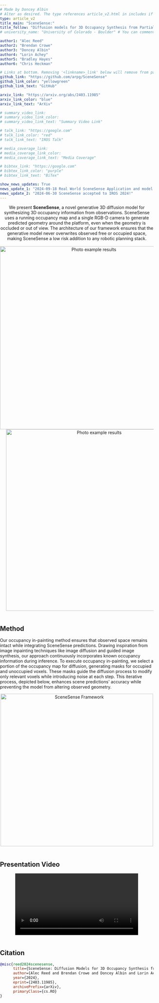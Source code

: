 ```yaml
---
# Made by Doncey Albin
# Alter as desired. The type references article_v2.html in includes if there are things you want to change.
type: article_v2
title_main: "SceneSense:"
title_follow: "Diffusion models for 3D Occupancy Synthesis from Partial Observation"
# university_name: "University of Colorado - Boulder" # You can comment this out if you dont like it.

author1: "Alec Reed"
author2: "Brendan Crowe"
author3: "Doncey Albin"
author4: "Lorin Achey"
author5: "Bradley Hayes"
author6: "Chris Heckman"

# Links at bottom. Removing '<linkname>_link' below will remove from page.
github_link: "https://github.com/arpg/SceneSense"
github_link_color: "yellowgreen"
github_link_text: "GitHub"

arxiv_link: "https://arxiv.org/abs/2403.11985"
arxiv_link_color: "blue"
arxiv_link_text: "ArXiv"

# summary_video_link:
# summary_video_link_color:
# summary_video_link_text: "Summary Video Link"

# talk_link: "https://google.com"
# talk_link_color: "red"
# talk_link_text: "IROS Talk"

# media_coverage_link:
# media_coverage_link_color:
# media_coverage_link_text: "Media Coverage"

# bibtex_link: "https://google.com"
# bibtex_link_color: "purple"
# bibtex_link_text: "BiTex"

show_news_updates: True
news_update_1: "2024-09-18 Real World SceneSense Application and model updates on ARXIV: [https://arxiv.org/abs/2409.10681](https://arxiv.org/abs/2409.10681)"
news_update_2: "2024-06-30 SceneSense accepted to IROS 2024!"
---
```


<!-- CSS for the cube (voxel) container below -->
<style>
    body {
        margin: 0;
        padding: 0;
        position: relative;
        overflow: auto;
    }
    #cube-container {
        position: fixed;
        top: 0;
        left: 0;
        width: 100%;
        height: 100%;
        z-index: -1;
        perspective: 1000px;
        pointer-events: none; /* Ensure the container doesn't block interaction */
    }
    .cube {
        position: absolute;
        transform-style: preserve-3d;
    }
    .cube-face {
        position: absolute;
        width: 100%;
        height: 100%;
        opacity: 0.8;
        border: 1px solid black; /* Add black border to each face */
    }
</style>

<!-- This is the js script that generates random 3D cubes (voxels) in the background -->
<script>
    // Gen a rand int bw min and max (inclusive)
    function getRandomInt(min, max) {
        return Math.floor(Math.random() * (max - min + 1)) + min;
    }

    // Gen rand color
    function getRandomColor() {
        var colors = ['#FF0000', '#00FF00', '#FFFFFF']; // Red, Green, White, for different occupancies
        return colors[Math.floor(Math.random() * colors.length)];
    }

    // Draw cube at a random position on the sides of the page
    function drawRandomCube() {
        var cube = document.createElement('div');
        cube.classList.add('cube');
        var cubeSize = 20 + 30 * Math.random(); // Random size between 20 and 50px

        // Set cube size and random rotation
        cube.style.width = cubeSize + 'px';
        cube.style.height = cubeSize + 'px';
        cube.style.transform = 'rotateX(' + getRandomInt(-180, 180) + 'deg) rotateY(' + getRandomInt(-180, 180) + 'deg)';

        var cubeColor = getRandomColor();

        // Create cube faces
        var faces = ['front', 'back', 'left', 'right', 'top', 'bottom'];
        faces.forEach(function (face) {
            var faceElement = document.createElement('div');
            faceElement.classList.add('cube-face');
            faceElement.style.backgroundColor = cubeColor;

            switch (face) {
                case 'front':
                    faceElement.style.transform = 'translateZ(' + (cubeSize / 2) + 'px)';
                    break;
                case 'back':
                    faceElement.style.transform = 'rotateY(180deg) translateZ(' + (cubeSize / 2) + 'px)';
                    break;
                case 'left':
                    faceElement.style.transform = 'rotateY(-90deg) translateZ(' + (cubeSize / 2) + 'px)';
                    break;
                case 'right':
                    faceElement.style.transform = 'rotateY(90deg) translateZ(' + (cubeSize / 2) + 'px)';
                    break;
                case 'top':
                    faceElement.style.transform = 'rotateX(90deg) translateZ(' + (cubeSize / 2) + 'px)';
                    break;
                case 'bottom':
                    faceElement.style.transform = 'rotateX(-90deg) translateZ(' + (cubeSize / 2) + 'px)';
                    break;
            }

            cube.appendChild(faceElement);
        });

        // Randomly place the cube on the sides of the window borders
        var side = Math.random() < 0.5 ? 'left' : 'right';
        var x = side === 'left' ? getRandomInt(0, 0.1 * window.innerWidth - cubeSize) : getRandomInt(0.9 * window.innerWidth, window.innerWidth - cubeSize);
        var y = getRandomInt(0, window.innerHeight - cubeSize);

        cube.style.left = x + 'px';
        cube.style.top = y + 'px';

        document.getElementById('cube-container').appendChild(cube);
    }

    // Create cube container
    var cubeContainer = document.createElement('div');
    cubeContainer.id = 'cube-container';
    document.body.appendChild(cubeContainer);

    // Using the function above, draw 10 random 3D cubes on the page
    for (var i = 0; i < 10; i++) {
        drawRandomCube();
    }
</script>

<div style="text-align: center;">
    We present <b>SceneSense</b>, a novel generative 3D diffusion model for synthesizing 3D occupancy information from observations. SceneSense uses a running occupancy map and a single RGB-D camera to generate predicted geometry around the platform, even when the geometry is occluded or out of view. The architecture of our framework ensures that the generative model never overwrites observed free or occupied space, making SceneSense a low risk addition to any robotic planning stack.
</div>

<br>

<div style="overflow: auto; text-align: center;">
    <img src="/img/scenesense/example_results_h1.png" alt="Photo example results" style="display: inline-block; margin-right: 20px;" height="600">
    <img src="/img/scenesense/example_results_h2.png" alt="Photo example results" style="display: inline-block; margin-left: 20px;" height="595">
</div>

<br>

## Method

Our occupancy in-painting method ensures that observed space remains intact while integrating SceneSense predictions. Drawing inspiration from image inpainting techniques like image diffusion and guided image synthesis, our approach continuously incorporates known occupancy information during inference. To execute occupancy in-painting, we select a portion of the occupancy map for diffusion, generating masks for occupied and unoccupied voxels. These masks guide the diffusion process to modify only relevant voxels while introducing noise at each step. This iterative process, depicted below, enhances scene predictions' accuracy while preventing the model from altering observed geometry.

<div style="overflow: auto; text-align: center;">
    <img src="/img/scenesense/framework.png" alt="SceneSense Framework" style="margin-right: auto; margin-left: auto;" height="500">
</div>

<br>

## Presentation Video

<div style="text-align:center;">
  <video width="80%" controls>
    <source src="/video/scenesense/iros_video.mp4" type="video/mp4">
    Your browser does not support the video tag.
  </video>
</div>

<br>

## Citation

```bib
@misc{reed2024scenesense,
      title={SceneSense: Diffusion Models for 3D Occupancy Synthesis from Partial Observation}, 
      author={Alec Reed and Brendan Crowe and Doncey Albin and Lorin Achey and Bradley Hayes and Christoffer Heckman},
      year={2024},
      eprint={2403.11985},
      archivePrefix={arXiv},
      primaryClass={cs.RO}
}
```

<!-- For styling above Bibtex -->
<link rel="stylesheet" href="https://cdnjs.cloudflare.com/ajax/libs/prism/1.19.0/themes/prism-okaidia.min.css"
      integrity="sha512-pGi87NmT0VeSbmZBK40y3wF4H2DlpCYc5lrO/3F/RPhnwn262NReW3jFtG2iZWhbpoWT5MDzBzawpOri+jcUTw==" crossorigin="anonymous" />

<script src="https://cdnjs.cloudflare.com/ajax/libs/prism/1.19.0/prism.min.js"
        integrity="sha512-9ndS8HgVHWQq2A/kpIxygbIZQ7oljc9/AvoEv8SQDy192nAuCGSdk7OdAfCZLDkbRJLZMsrV0NXycMSLLNTWCw==" crossorigin="anonymous">
</script>

<script src="https://cdnjs.cloudflare.com/ajax/libs/prism/1.19.0/plugins/autolinker/prism-autolinker.min.js"
        integrity="sha512-/uypNVmpEQdCQLYz3mq7J2HPBpHkkg23FV4i7/WSUyEuTJrWJ2uZ3gXx1IBPUyB3qbIAY+AODbanXLkIar0NBQ==" crossorigin="anonymous">
</script>

<script src="https://cdn.jsdelivr.net/npm/prismjs-bibtex@2.1.0/prism-bibtex.js"
        integrity="sha256-A5GMUmGHpY8mVpfcaRLQFeHtmdjZLumKBOMpf81FXX0="
        crossorigin="anonymous" referrerpolicy="no-referrer">
</script>
